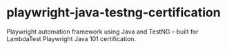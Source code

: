 # playwright-java-testng-certification
Playwright automation framework using Java and TestNG – built for LambdaTest Playwright Java 101 certification.

